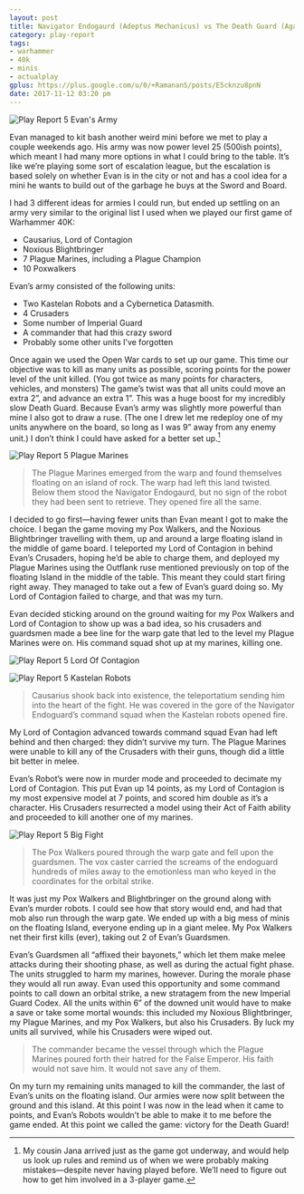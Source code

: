 ```yaml
---
layout: post
title: Navigator Endogaurd (Adeptus Mechanicus) vs The Death Guard (Again!)
category: play-report
tags:
- warhammer
- 40k
- minis
- actualplay
gplus: https://plus.google.com/u/0/+RamananS/posts/E5cknzu8pnN
date: 2017-11-12 03:20 pm
---
```


![Play Report 5 Evan's Army](/assets/img/play-report-5-evans-army.jpg)

Evan managed to kit bash another weird mini before we met to play a couple weekends ago. His army was now power level 25 (500ish points), which meant I had many more options in what I could bring to the table. It’s like we’re playing some sort of escalation league, but the escalation is based solely on whether Evan is in the city or not and has a cool idea for a mini he wants to build out of the garbage he buys at the Sword and Board.

I had 3 different ideas for armies I could run, but ended up settling on an army very similar to the original list I used when we played our first game of Warhammer 40K:

* Causarius, Lord of Contagion
* Noxious Blightbringer
* 7 Plague Marines, including a Plague Champion
* 10 Poxwalkers

Evan’s army consisted of the following units:

* Two Kastelan Robots and a Cybernetica Datasmith.
* 4 Crusaders
* Some number of Imperial Guard
* A commander that had this crazy sword
* Probably some other units I’ve forgotten

Once again we used the Open War cards to set up our game. This time our objective was to kill as many units as possible, scoring points for the power level of the unit killed. (You got twice as many points for characters, vehicles, and monsters) The game’s twist was that all units could move an extra 2”, and advance an extra 1”. This was a huge boost for my incredibly slow Death Guard. Because Evan’s army was slightly more powerful than mine I also got to draw a ruse. (The one I drew let me redeploy one of my units anywhere on the board, so long as I was 9” away from any enemy unit.) I don’t think I could have asked for a better set up.[^1]

![Play Report 5 Plague Marines](/assets/img/play-report-5-plague-marines.jpg)

> The Plague Marines emerged from the warp and found themselves floating on an island of rock. The warp had left this land twisted. Below them stood the Navigator Endogaurd, but no sign of the robot they had been sent to retrieve. They opened fire all the same. 

I decided to go first—having fewer units than Evan meant I got to make the choice. I began the game moving my Pox Walkers, and the Noxious Blightbringer travelling with them, up and around a large floating island in the middle of game board. I teleported my Lord of Contagion in behind Evan’s Crusaders, hoping he’d be able to charge them, and deployed my Plague Marines using the Outflank ruse mentioned previously on top of the floating Island in the middle of the table. This meant they could start firing right away. They managed to take out a few of Evan’s guard doing so. My Lord of Contagion failed to charge, and that was my turn.

Evan decided sticking around on the ground waiting for my Pox Walkers and Lord of Contagion to show up was a bad idea, so his crusaders and guardsmen made a bee line for the warp gate that led to the level my Plague Marines were on. His command squad shot up at my marines, killing one.

![Play Report 5 Lord Of Contagion](/assets/img/play-report-5-lord-of-contagion.jpg)

![Play Report 5 Kastelan Robots](/assets/img/play-report-5-kastelan-robots.jpg)

> Causarius shook back into existence, the teleportatium sending him into the heart of the fight. He was covered in the gore of the Navigator Endoguard’s command squad when the Kastelan robots opened fire.

My Lord of Contagion advanced towards command squad Evan had left behind and then charged: they didn’t survive my turn. The Plague Marines were unable to kill any of the Crusaders with their guns, though did a little bit better in melee.

Evan’s Robot’s were now in murder mode and proceeded to decimate my Lord of Contagion. This put Evan up 14 points, as my Lord of Contagion is my most expensive model at 7 points, and scored him double as it’s a character. His Crusaders resurrected a model using their Act of Faith ability and proceeded to kill another one of my marines.

![Play Report 5 Big Fight](/assets/img/play-report-5-big-fight.jpg)

> The Pox Walkers poured through the warp gate and fell upon the guardsmen. The vox caster carried the  screams of the endoguard hundreds of miles away to the emotionless man who keyed in the coordinates for the orbital strike.

It was just my Pox Walkers and Blightbringer on the ground along with Evan’s murder robots. I could see how that story would end, and had that mob also run through the warp gate. We ended up with a big mess of minis on the floating Island, everyone ending up in a giant melee. My Pox Walkers net their first kills (ever), taking out 2 of Evan’s Guardsmen. 

Evan’s Guardsmen all “affixed their bayonets,” which let them make melee attacks during their shooting phase, as well as during the actual fight phase. The units struggled to harm my marines, however. During the morale phase they would all run away. Evan used this opportunity and some command points to call down an orbital strike, a new stratagem from the new Imperial Guard Codex. All the units within 6” of the downed unit would have to make a save or take some mortal wounds: this included my Noxious Blightbringer, my Plague Marines, and my Pox Walkers, but also his Crusaders. By luck my units all survived, while his Crusaders were wiped out.

> The commander became the vessel through which the Plague Marines poured forth their hatred for the False Emperor. His faith would not save him. It would not save any of them.

On my turn my remaining units managed to kill the commander, the last of Evan’s units on the floating island. Our armies were now split between the ground and this island. At this point I was now in the lead when it came to points, and Evan’s Robots wouldn’t be able to make it to me before the game ended. At this point we called the game: victory for the Death Guard!

[^1]: My cousin Jana arrived just as the game got underway, and would help us look up rules and remind us of when we were probably making mistakes—despite never having played before. We’ll need to figure out how to get him involved in a 3-player game.
